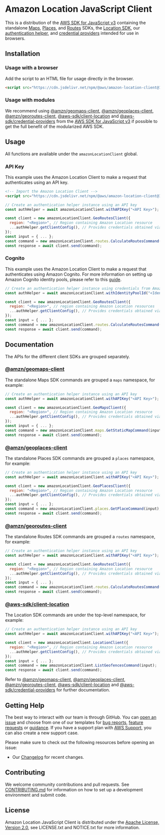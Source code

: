 # Amazon Location JavaScript Client

This is a distribution of the [AWS SDK for JavaScript v3](https://github.com/aws/aws-sdk-js-v3) containing the standalone [Maps](https://docs.aws.amazon.com/AWSJavaScriptSDK/v3/latest/Package/-amzn-geomaps-client/), [Places](https://docs.aws.amazon.com/AWSJavaScriptSDK/v3/latest/Package/-amzn-geoplaces-client/), and [Routes](https://docs.aws.amazon.com/AWSJavaScriptSDK/v3/latest/Package/-amzn-georoutes-client/) SDKs, the [Location SDK](https://docs.aws.amazon.com/AWSJavaScriptSDK/v3/latest/Package/-aws-sdk-client-location/), our [authentication helper](https://github.com/aws-geospatial/amazon-location-utilities-auth-helper-js), and [credential providers](https://docs.aws.amazon.com/AWSJavaScriptSDK/v3/latest/Package/-aws-sdk-credential-providers/) intended for use in browsers.

## Installation

### Usage with a browser

Add the script to an HTML file for usage directly in the browser.

```html
<script src="https://cdn.jsdelivr.net/npm/@aws/amazon-location-client@1"></script>
```

### Usage with modules

We recommend using [@amzn/geomaps-client](https://docs.aws.amazon.com/AWSJavaScriptSDK/v3/latest/Package/-amzn-geomaps-client/), [@amzn/geoplaces-client](https://docs.aws.amazon.com/AWSJavaScriptSDK/v3/latest/Package/-amzn-geoplaces-client/), [@amzn/georoutes-client](https://docs.aws.amazon.com/AWSJavaScriptSDK/v3/latest/Package/-amzn-georoutes-client/), [@aws-sdk/client-location](https://docs.aws.amazon.com/AWSJavaScriptSDK/v3/latest/Package/-aws-sdk-client-location/) and [@aws-sdk/credential-providers](https://docs.aws.amazon.com/AWSJavaScriptSDK/v3/latest/Package/-aws-sdk-credential-providers/) from the [AWS SDK for JavaScript v3](https://github.com/aws/aws-sdk-js-v3) if possible to get the full benefit of the modularized AWS SDK.

## Usage

All functions are available under the `amazonLocationClient` global.

### API Key

This example uses the Amazon Location Client to make a request that authenticates using an API key.

```html
<!-- Import the Amazon Location Client -->
<script src="https://cdn.jsdelivr.net/npm/@aws/amazon-location-client@1"></script>
```

```javascript
// Create an authentication helper instance using an API key
const authHelper = await amazonLocationClient.withAPIKey("<API Key>");

const client = new amazonLocationClient.GeoRoutesClient({
  region: "<Region>", // Region containing Amazon Location resource
  ...authHelper.getClientConfig(), // Provides credentials obtained via API key
});
const input = { ... };
const command = new amazonLocationClient.routes.CalculateRoutesCommand(input);
const response = await client.send(command);
```

### Cognito

This example uses the Amazon Location Client to make a request that authenticates using Amazon Cognito. For more information on setting up Amazon Cognito identity pools, please refer to this [guide](https://docs.aws.amazon.com/location/latest/developerguide/authenticating-using-cognito.html).

```javascript
// Create an authentication helper instance using credentials from Amazon Cognito
const authHelper = await amazonLocationClient.withIdentityPoolId("<Identity Pool ID>");

const client = new amazonLocationClient.GeoRoutesClient({
  region: "<Region>", // region containing Amazon Location resources
  ...authHelper.getClientConfig(), // Provides credentials obtained via Amazon Cognito
});
const input = { ... };
const command = new amazonLocationClient.routes.CalculateRoutesCommand(input);
const response = await client.send(command);
```

## Documentation

The APIs for the different client SDKs are grouped separately.

### [@amzn/geomaps-client](https://docs.aws.amazon.com/AWSJavaScriptSDK/v3/latest/Package/-amzn-geomaps-client/)

The standalone Maps SDK commands are grouped a `maps` namespace, for example:

```javascript
// Create an authentication helper instance using an API key
const authHelper = await amazonLocationClient.withAPIKey("<API Key>");

const client = new amazonLocationClient.GeoMapsClient({
  region: "<Region>", // Region containing Amazon Location resource
  ...authHelper.getClientConfig(), // Provides credentials obtained via API key
});
const input = { ... };
const command = new amazonLocationClient.maps.GetStaticMapCommand(input);
const response = await client.send(command);
```

### [@amzn/geoplaces-client](https://docs.aws.amazon.com/AWSJavaScriptSDK/v3/latest/Package/-amzn-geoplaces-client/)

The standalone Places SDK commands are grouped a `places` namespace, for example:

```javascript
// Create an authentication helper instance using an API key
const authHelper = await amazonLocationClient.withAPIKey("<API Key>");

const client = new amazonLocationClient.GeoPlacesClient({
  region: "<Region>", // Region containing Amazon Location resource
  ...authHelper.getClientConfig(), // Provides credentials obtained via API key
});
const input = { ... };
const command = new amazonLocationClient.places.GetPlaceCommand(input);
const response = await client.send(command);
```

### [@amzn/georoutes-client](https://docs.aws.amazon.com/AWSJavaScriptSDK/v3/latest/Package/-amzn-georoutes-client/)

The standalone Routes SDK commands are grouped a `routes` namespace, for example:

```javascript
// Create an authentication helper instance using an API key
const authHelper = await amazonLocationClient.withAPIKey("<API Key>");

const client = new amazonLocationClient.GeoRoutesClient({
  region: "<Region>", // Region containing Amazon Location resource
  ...authHelper.getClientConfig(), // Provides credentials obtained via API key
});
const input = { ... };
const command = new amazonLocationClient.routes.CalculateRoutesCommand(input);
const response = await client.send(command);
```

### [@aws-sdk/client-location](https://docs.aws.amazon.com/AWSJavaScriptSDK/v3/latest/Package/-aws-sdk-client-location/)

The Location SDK commands are under the top-level namespace, for example:

```javascript
// Create an authentication helper instance using an API key
const authHelper = await amazonLocationClient.withAPIKey("<API Key>");

const client = new amazonLocationClient.LocationClient({
  region: "<Region>", // Region containing Amazon Location resource
  ...authHelper.getClientConfig(), // Provides credentials obtained via API key
});
const input = { ... };
const command = new amazonLocationClient.ListGeofencesCommand(input);
const response = await client.send(command);
```

Refer to [@amzn/geomaps-client](https://docs.aws.amazon.com/AWSJavaScriptSDK/v3/latest/Package/-amzn-geomaps-client/), [@amzn/geoplaces-client](https://docs.aws.amazon.com/AWSJavaScriptSDK/v3/latest/Package/-amzn-geoplaces-client/), [@amzn/georoutes-client](https://docs.aws.amazon.com/AWSJavaScriptSDK/v3/latest/Package/-amzn-georoutes-client/), [@aws-sdk/client-location](https://docs.aws.amazon.com/AWSJavaScriptSDK/v3/latest/Package/-aws-sdk-client-location/) and [@aws-sdk/credential-providers](https://docs.aws.amazon.com/AWSJavaScriptSDK/v3/latest/Package/-aws-sdk-credential-providers/) for further documentation.

## Getting Help

The best way to interact with our team is through GitHub.
You can [open an issue](https://github.com/aws-geospatial/amazon-location-client-js/issues/new/choose) and choose from one of our templates for
[bug reports](https://github.com/aws-geospatial/amazon-location-client-js/issues/new?assignees=&labels=bug%2C+needs-triage&template=---bug-report.md&title=),
[feature requests](https://github.com/aws-geospatial/amazon-location-client-js/issues/new?assignees=&labels=feature-request&template=---feature-request.md&title=)
or [guidance](https://github.com/aws-geospatial/amazon-location-client-js/issues/new?assignees=&labels=guidance%2C+needs-triage&template=---questions---help.md&title=).
If you have a support plan with [AWS Support](https://aws.amazon.com/premiumsupport/), you can also create a new support case.

Please make sure to check out the following resources before opening an issue:

- Our [Changelog](CHANGELOG.md) for recent changes.

## Contributing

We welcome community contributions and pull requests. See [CONTRIBUTING.md](CONTRIBUTING.md) for information on how to set up a development environment and submit code.

## License

Amazon Location JavaScript Client is distributed under the
[Apache License, Version 2.0](http://www.apache.org/licenses/LICENSE-2.0),
see LICENSE.txt and NOTICE.txt for more information.
